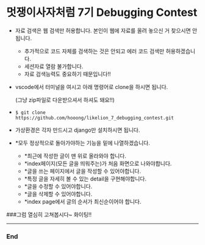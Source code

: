 # 멋쟁이사자처럼 7기 Debugging Contest

- 자료 검색은 웹 검색만 허용합니다. 본인이 웹에 자료를 올려 놓으신 거 찾으시면 안됩니다.
    - 추가적으로 코드 자체를 검색하는 것은 안되고 에러 코드 검색만 허용하겠습니다.
    - 세션자료 열람 불가합니다.
    - 자료 검색능력도 중요하기 때문입니다!!

- vscode에서 터미널을 여시고 아래 명령어로 clone을 하시면 됩니다.

  (그냥 zip파일로 다운받으셔서 하셔도 돼요!!)

- `$ git clone https://github.com/hooong/likelion_7_debugging_contest.git`

- 가상환경은 각자 만드시고 django만 설치하시면 됩니다.

- *모두 정상적으로 돌아가야하는 기능을 밑에 나열하겠습니다.
  - *최근에 작성한 글이 맨 위로 올라와야 합니다.
  - *index페이지(모든 글을 띄워주는)가 처음 화면으로 나와야합니다.
  - *글을 쓰는 페이지에서 글을 작성할 수 있어야합니다.
  - *특정 글을 자세히 볼 수 있는 detail을 구현해야합니다.
  - *글을 수정할 수 있어야합니다.
  - *글을 삭제할 수 있어야합니다.
  - *index page에서 글의 순서가 최신순이어야 합니다.

###그럼 열심히 고쳐봅시다~ 화이팅!!

----

### End 



